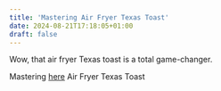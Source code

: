 ```yaml
---
title: 'Mastering Air Fryer Texas Toast'
date: 2024-08-21T17:18:05+01:00
draft: false
---
```


Wow, that air fryer Texas toast is a total game-changer.
<p></p>

<p>Mastering  <a href="https://airfryerwonder.com/air-fryer-texas-toast/">here</a> Air Fryer Texas Toast</p>
